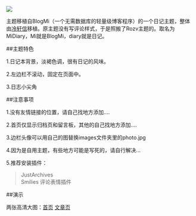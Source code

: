 ![](http://labpic.qiniudn.com/136fc1cb1f9b42cb52f7143415e60c8e.png)

主题移植自BlogMi（一个无需数据库的轻量级博客程序）的一个日记主题，整体由[冷轩信](http://lengxx.com/)移植。原主题没有写评论样式，于是照搬了Rozv主题的。取名为MiDiary，Mi就是BlogMi，diary就是日记。

##主题特色

1.日记本背景，淡褐色调，很有日记的风味。

2.左边栏不滚动，固定在页面中。

3.日志小尖角

##注意事项

1.没有友情链接的位置，请自己找地方添加....

2.首页仅显示归档页和留言板，其他的自己找地方添加....

3.边栏头像可以用自己的图替换images文件夹里的photo.jpg

4.因为是自用主题，有些地方可能是写死的，请自行解决...

5.推荐安装插件：

> JustArchives  
> Smilies 评论表情插件

##演示

两张高清大图：[首页](http://labpic.qiniudn.com/5f9966c052e9c8f9ca546246a92ad3bb.jpg) [文章页](http://labpic.qiniudn.com/50cdf379c7aea1b0073130e4e905eb18.jpg)

